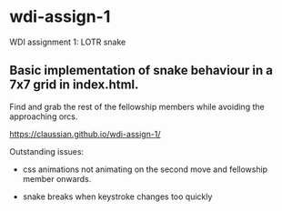 # wdi-assign-1
WDI assignment 1: LOTR snake

## Basic implementation of snake behaviour in a 7x7 grid in index.html.

Find and grab the rest of the fellowship members while avoiding the approaching orcs.

https://claussian.github.io/wdi-assign-1/

Outstanding issues:

* css animations not animating on the second move and fellowship member onwards.

* snake breaks when keystroke changes too quickly
